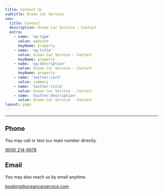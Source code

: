 ```yaml
---
title: Contact Us
subtitle: Ocean Car Service
seo:
  title: Contact
  description: Ocean Car Service - Contact
  extra:
    - name: 'og:type'
      value: website
      keyName: property
    - name: 'og:title'
      value: Ocean Car Service - Contact
      keyName: property
    - name: 'og:description'
      value: Ocean Car Service - Contact
      keyName: property
    - name: 'twitter:card'
      value: summary
    - name: 'twitter:title'
      value: Ocean Car Service - Contact
    - name: 'twitter:description'
      value: Ocean Car Service - Contact
layout: page
---
```


---
## Phone
You may call or text our main number directly.

[(609) 214-9678](tel:+16092149678)

## Email
You may also reach us by email anytime.

[booking@oceancarservice.com](mailto:booking@oceancarservice.com)
